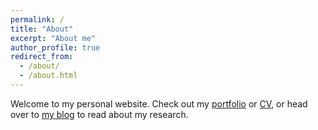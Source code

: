 ```yaml
---
permalink: /
title: "About"
excerpt: "About me"
author_profile: true
redirect_from: 
  - /about/
  - /about.html
---
```

Welcome to my personal website. Check out my [portfolio](https://jacobastern.com/portfolio) or [CV](https://jacobastern.com/files/resume.pdf), or head over to [my blog](http://jacobastern.com/year-archive/) to read about my research.